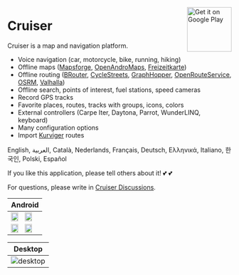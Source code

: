 <a href='https://play.google.com/store/apps/details?id=gr.talent.cruiser'><img alt='Get it on Google Play' src='https://play.google.com/intl/en_us/badges/static/images/badges/en_badge_web_generic.png' height='100' align='right'/></a>

# Cruiser

Cruiser is a map and navigation platform.

- Voice navigation (car, motorcycle, bike, running, hiking)
- Offline maps ([Mapsforge](https://download.mapsforge.org/), [OpenAndroMaps](https://www.openandromaps.org/en/), [Freizeitkarte](https://www.freizeitkarte-osm.de/android/en/index.html))
- Offline routing ([BRouter](https://brouter.de/), [CycleStreets](https://www.cyclestreets.net/), [GraphHopper](https://www.graphhopper.com/), [OpenRouteService](https://openrouteservice.org/), [OSRM](https://project-osrm.org/), [Valhalla](https://valhalla.openstreetmap.de/))
- Offline search, points of interest, fuel stations, speed cameras
- Record GPS tracks
- Favorite places, routes, tracks with groups, icons, colors
- External controllers (Carpe Iter, Daytona, Parrot, WunderLINQ, keyboard)
- Many configuration options
- Import [Kurviger](https://kurviger.de/en) routes

English, العربية, Català, Nederlands, Français, Deutsch, Ελληνικά, Italiano, 한국인, Polski, Español

If you like this application, please tell others about it! 💕 💕

For questions, please write in [Cruiser Discussions](https://github.com/devemux86/cruiser/discussions).

|Android|
|-------|
|<img src="https://github.com/devemux86/cruiser/assets/3484020/9718940e-a823-4869-9c92-64498495574d" width="50%"/><img src="https://github.com/devemux86/cruiser/assets/3484020/881310dd-30ff-44af-afe5-cf7ec124c966" width="50%"/>|
|<img src="https://github.com/devemux86/cruiser/assets/3484020/c341cb60-90df-4547-963e-ce355bfb0844" width="50%"/><img src="https://github.com/devemux86/cruiser/assets/3484020/4d516562-e6c3-4286-bacf-8e161b13209c" width="50%"/>|

|Desktop|
|-------|
|![desktop](https://user-images.githubusercontent.com/3484020/210542646-0e5a6bfb-709e-4410-9329-3680068c44cf.png)|
